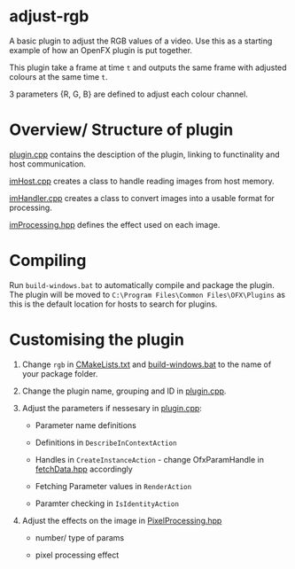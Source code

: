 # adjust-rgb
A basic plugin to adjust the RGB values of a video. Use this as a starting example of how an OpenFX plugin is put together.

This plugin take a frame at time `t` and outputs the same frame with adjusted colours at the same time `t`.

3 parameters {R, G, B} are defined to adjust each colour channel.


# Overview/ Structure of plugin
[plugin.cpp](src/plugin.cpp) contains the desciption of the plugin, linking to functinality and host communication.

[imHost.cpp](src/imHost.cpp) creates a class to handle reading images from host memory.

[imHandler.cpp](src/imHandler.cpp) creates a class to convert images into a usable format for processing.

[imProcessing.hpp](include-local/imProcessing.hpp) defines the effect used on each image.


# Compiling
Run `build-windows.bat` to automatically compile and package the plugin. The plugin will be moved to `C:\Program Files\Common Files\OFX\Plugins` as this is the default location for hosts to search for plugins.


# Customising the plugin
1. Change `rgb` in [CMakeLists.txt](CMakeLists.txt) and [build-windows.bat](build-windows.bat) to the name of your package folder.

2. Change the plugin name, grouping and ID in [plugin.cpp](src/plugin.cpp).

3. Adjust the parameters if nessesary in [plugin.cpp](src/plugin.cpp):
    * Parameter name definitions

    * Definitions in `DescribeInContextAction`

    * Handles in `CreateInstanceAction` - change OfxParamHandle in [fetchData.hpp](include-local/fetchData.hpp) accordingly

    * Fetching Parameter values in `RenderAction`

    * Paramter checking in `IsIdentityAction`


4. Adjust the effects on the image in [PixelProcessing.hpp](src/PixelProcessing.hpp)
    * number/ type of params

    * pixel processing effect
